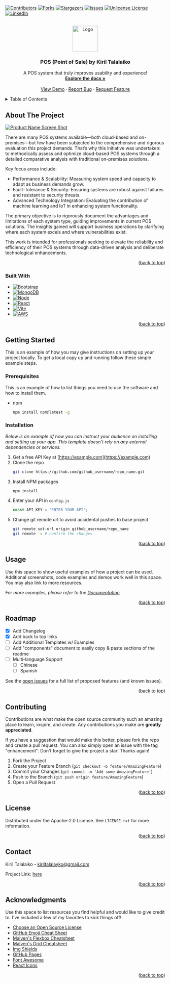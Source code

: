 <a id="readme-top"></a>

<!-- PROJECT SHIELDS -->
<!--
*** I'm using markdown "reference style" links for readability.
*** Reference links are enclosed in brackets [ ] instead of parentheses ( ).
*** See the bottom of this document for the declaration of the reference variables
*** for contributors-url, forks-url, etc. This is an optional, concise syntax you may use.
*** https://www.markdownguide.org/basic-syntax/#reference-style-links
-->
[![Contributors][contributors-shield]][contributors-url]
[![Forks][forks-shield]][forks-url]
[![Stargazers][stars-shield]][stars-url]
[![Issues][issues-shield]][issues-url]
[![Unlicense License][license-shield]][license-url]
[![LinkedIn][linkedin-shield]][linkedin-url]



<!-- PROJECT LOGO -->
<br />
<div align="center">
  <a href="https://github.com/othneildrew/Best-README-Template">
    <img src="images/logo.png" alt="Logo" width="80" height="80">
  </a>

  <h3 align="center">POS (Point of Sale) by Kiril Talalaiko</h3>

  <p align="center">
    A POS system that truly improves usability and experience! 
    <br />
    <a href="https://github.com/ervette/pos"><strong>Explore the docs »</strong></a>
    <br />
    <br />
    <a href="https://github.com/ervette/pos">View Demo</a>
    &middot;
    <a href="https://github.com/ervette/pos/issues/new?labels=bug&template=bug-report---.md">Report Bug</a>
    &middot;
    <a href="https://github.com/ervette/pos/issues/new?labels=enhancement&template=feature-request---.md">Request Feature</a>
  </p>
</div>



<!-- TABLE OF CONTENTS -->
<details>
  <summary>Table of Contents</summary>
  <ol>
    <li>
      <a href="#about-the-project">About The Project</a>
      <ul>
        <li><a href="#built-with">Built With</a></li>
      </ul>
    </li>
    <li>
      <a href="#getting-started">Getting Started</a>
      <ul>
        <li><a href="#prerequisites">Prerequisites</a></li>
        <li><a href="#installation">Installation</a></li>
      </ul>
    </li>
    <li><a href="#usage">Usage</a></li>
    <li><a href="#roadmap">Roadmap</a></li>
    <li><a href="#contributing">Contributing</a></li>
    <li><a href="#license">License</a></li>
    <li><a href="#contact">Contact</a></li>
    <li><a href="#acknowledgments">Acknowledgments</a></li>
  </ol>
</details>



<!-- ABOUT THE PROJECT -->
## About The Project

[![Product Name Screen Shot][product-screenshot]](https://example.com)

There are many POS systems available—both cloud-based and on-premises—but few have been subjected to the comprehensive and rigorous evaluation this project demands. That’s why this initiative was undertaken: to methodically assess and optimize cloud-based POS systems through a detailed comparative analysis with traditional on-premises solutions.

Key focus areas include:

* Performance & Scalability: Measuring system speed and capacity to adapt as business demands grow.
* Fault-Tolerance & Security: Ensuring systems are robust against failures and resistant to security threats.
* Advanced Technology Integration: Evaluating the contribution of machine learning and IoT in enhancing system functionality.

The primary objective is to rigorously document the advantages and limitations of each system type, guiding improvements in current POS solutions. The insights gained will support business operations by clarifying where each system excels and where vulnerabilities exist.

This work is intended for professionals seeking to elevate the reliability and efficiency of their POS systems through data-driven analysis and deliberate technological enhancements.

<p align="right">(<a href="#readme-top">back to top</a>)</p>



### Built With

* [![Bootstrap][Bootstrap.com]][Bootstrap-url]
* [![MongoDB][MongoDB]][Mongo-url]
* [![Node][Node.js]][Node-url]
* [![React][React.js]][React-url]
* [![Vite][Vite.js]][Vite-url]
* [![AWS][AWS]][AWS-url]


<p align="right">(<a href="#readme-top">back to top</a>)</p>



<!-- GETTING STARTED -->
## Getting Started

This is an example of how you may give instructions on setting up your project locally.
To get a local copy up and running follow these simple example steps.

### Prerequisites

This is an example of how to list things you need to use the software and how to install them.
* npm
  ```sh
  npm install npm@latest -g
  ```

### Installation

_Below is an example of how you can instruct your audience on installing and setting up your app. This template doesn't rely on any external dependencies or services._

1. Get a free API Key at [https://example.com](https://example.com)
2. Clone the repo
   ```sh
   git clone https://github.com/github_username/repo_name.git
   ```
3. Install NPM packages
   ```sh
   npm install
   ```
4. Enter your API in `config.js`
   ```js
   const API_KEY = 'ENTER YOUR API';
   ```
5. Change git remote url to avoid accidental pushes to base project
   ```sh
   git remote set-url origin github_username/repo_name
   git remote -v # confirm the changes
   ```

<p align="right">(<a href="#readme-top">back to top</a>)</p>



<!-- USAGE EXAMPLES -->
## Usage

Use this space to show useful examples of how a project can be used. Additional screenshots, code examples and demos work well in this space. You may also link to more resources.

_For more examples, please refer to the [Documentation](https://example.com)_

<p align="right">(<a href="#readme-top">back to top</a>)</p>



<!-- ROADMAP -->
## Roadmap

- [x] Add Changelog
- [x] Add back to top links
- [ ] Add Additional Templates w/ Examples
- [ ] Add "components" document to easily copy & paste sections of the readme
- [ ] Multi-language Support
    - [ ] Chinese
    - [ ] Spanish

See the [open issues](https://github.com/othneildrew/Best-README-Template/issues) for a full list of proposed features (and known issues).

<p align="right">(<a href="#readme-top">back to top</a>)</p>



<!-- CONTRIBUTING -->
## Contributing

Contributions are what make the open source community such an amazing place to learn, inspire, and create. Any contributions you make are **greatly appreciated**.

If you have a suggestion that would make this better, please fork the repo and create a pull request. You can also simply open an issue with the tag "enhancement".
Don't forget to give the project a star! Thanks again!

1. Fork the Project
2. Create your Feature Branch (`git checkout -b feature/AmazingFeature`)
3. Commit your Changes (`git commit -m 'Add some AmazingFeature'`)
4. Push to the Branch (`git push origin feature/AmazingFeature`)
5. Open a Pull Request

<p align="right">(<a href="#readme-top">back to top</a>)</p>



<!-- LICENSE -->
## License

Distributed under the Apache-2.0 License. See `LICENSE.txt` for more information.

<p align="right">(<a href="#readme-top">back to top</a>)</p>



<!-- CONTACT -->
## Contact

Kiril Talalaiko - kiriltalalayko@gmail.com

Project Link: [here](https://github.com/ervette/pos)

<p align="right">(<a href="#readme-top">back to top</a>)</p>



<!-- ACKNOWLEDGMENTS -->
## Acknowledgments

Use this space to list resources you find helpful and would like to give credit to. I've included a few of my favorites to kick things off!

* [Choose an Open Source License](https://choosealicense.com)
* [GitHub Emoji Cheat Sheet](https://www.webpagefx.com/tools/emoji-cheat-sheet)
* [Malven's Flexbox Cheatsheet](https://flexbox.malven.co/)
* [Malven's Grid Cheatsheet](https://grid.malven.co/)
* [Img Shields](https://shields.io)
* [GitHub Pages](https://pages.github.com)
* [Font Awesome](https://fontawesome.com)
* [React Icons](https://react-icons.github.io/react-icons/search)

<p align="right">(<a href="#readme-top">back to top</a>)</p>



<!-- MARKDOWN LINKS & IMAGES -->
<!-- https://www.markdownguide.org/basic-syntax/#reference-style-links -->
[contributors-shield]: https://img.shields.io/github/contributors/ervette/pos.svg?style=for-the-badge
[contributors-url]: https://github.com/ervette/pos/graphs/contributors
[forks-shield]: https://img.shields.io/github/forks/ervette/pos.svg?style=for-the-badge
[forks-url]: https://github.com/ervette/pos/network/members
[stars-shield]: https://img.shields.io/github/stars/ervette/pos.svg?style=for-the-badge
[stars-url]: https://github.com/ervette/pos/stargazers
[issues-shield]: https://img.shields.io/github/issues/ervette/pos.svg?style=for-the-badge
[issues-url]: https://github.com/ervette/pos/issues
[license-shield]: https://img.shields.io/github/license/ervette/pos.svg?style=for-the-badge
[license-url]: https://github.com/ervette/pos/blob/master/LICENSE.txt
[linkedin-shield]: https://img.shields.io/badge/-LinkedIn-black.svg?style=for-the-badge&logo=linkedin&colorB=555
[linkedin-url]: https://www.linkedin.com/in/kiril-talalaiko/
[product-screenshot]: images/screenshot.png
[React.js]: https://img.shields.io/badge/React-20232A?style=for-the-badge&logo=react&logoColor=61DAFB
[React-url]: https://reactjs.org/
[Bootstrap.com]: https://img.shields.io/badge/Bootstrap-563D7C?style=for-the-badge&logo=bootstrap&logoColor=white
[Bootstrap-url]: https://getbootstrap.com
[Node.js]: https://img.shields.io/badge/node.js-339933?style=for-the-badge&logo=Node.js&logoColor=white
[Node-url]: https://nodejs.org/
[Vite.js]: https://img.shields.io/badge/Vite-646CFF?style=for-the-badge&logo=Vite&logoColor=white
[Vite-url]: https://vite.dev
[MongoDB]: https://img.shields.io/badge/-MongoDB-13aa52?style=for-the-badge&logo=mongodb&logoColor=white
[Mongo-url]:https://www.mongodb.com
[AWS]: https://img.shields.io/badge/AWS-232F3E?style=flat&logo=amazonwebservices&logoColor=white
[AWS-url]: https://aws.amazon.com